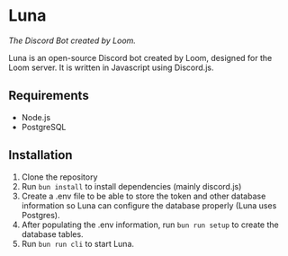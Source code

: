 # Luna
*The Discord Bot created by Loom.*

Luna is an open-source Discord bot created by Loom, designed for the Loom server. It is written in Javascript using Discord.js.

## Requirements
- Node.js
- PostgreSQL

## Installation

1. Clone the repository
2. Run `bun install` to install dependencies (mainly discord.js)
3. Create a .env file to be able to store the token and other database information so Luna can configure the database properly (Luna uses Postgres).
4. After populating the .env information, run `bun run setup` to create the database tables.
4. Run `bun run cli` to start Luna.